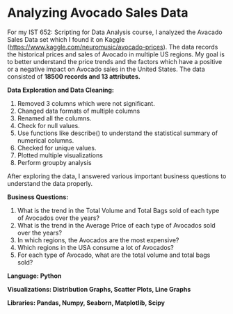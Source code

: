 # Analyzing Avocado Sales Data

For my IST 652: Scripting for Data Analysis course, I analyzed the Avacado Sales Data set which I found it on Kaggle (https://www.kaggle.com/neuromusic/avocado-prices). The data records the historical prices and sales of Avocado in multiple US regions. My goal is to better understand the price trends and the factors which have a positive or a negative impact on Avocado sales in the United States. The data consisted of **18500 records and 13 attributes.**

**Data Exploration and Data Cleaning:**
1. Removed 3 columns which were not significant.
2. Changed data formats of multiple columns
3. Renamed all the columns.
4. Check for null values.
5. Use functions like describe() to understand the statistical summary of numerical columns.
6. Checked for unique values.
7. Plotted multiple visualizations
8. Perform groupby analysis

After exploring the data, I answered various important business questions to understand the data properly.

**Business Questions:**
1. What is the trend in the Total Volume and Total Bags sold of each type of Avocados over the years?
2. What is the trend in the Average Price of each type of Avocados sold over the years?
3. In which regions, the Avocados are the most expensive?
4. Which regions in the USA consume a lot of Avocados?
5. For each type of Avocado, what are the total volume and total bags sold?

**Language: Python**

**Visualizations: Distribution Graphs, Scatter Plots, Line Graphs**

**Libraries: Pandas, Numpy, Seaborn, Matplotlib, Scipy**

